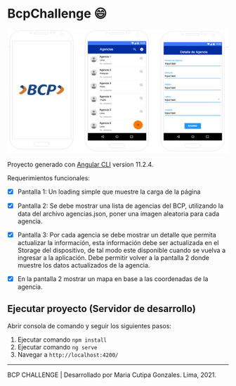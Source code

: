 # BcpChallenge 😄
![App Agencies](./src/assets/img/challenge.png)

Proyecto  generado con [Angular CLI](https://github.com/angular/angular-cli) version 11.2.4.

Requerimientos funcionales:

- [x] Pantalla 1: Un loading simple que muestre la carga de la página
- [x] Pantalla 2: Se debe mostrar una lista de agencias del BCP, utilizando la data del archivo agencias.json, poner una imagen aleatoria para cada agencia.
- [x] Pantalla 3: Por cada agencia se debe mostrar un detalle que permita actualizar la información, esta información debe ser actualizada en el Storage del dispositivo, de tal modo este disponible cuando se vuelva a ingresar a la aplicación. Debe permitir volver a la pantalla 2 donde muestre los datos actualizados de la agencia.
- [x] En la pantalla 2 mostrar un mapa en base a las coordenadas de la agencia.


## Ejecutar proyecto (Servidor de desarrollo)

Abrir consola de comando y seguir los siguientes pasos: 

1. Ejecutar comando `npm install`
2. Ejecutar comando `ng serve`
3. Navegar a `http://localhost:4200/`

---
BCP CHALLENGE | Desarrollado por Maria Cutipa Gonzales. Lima, 2021.
